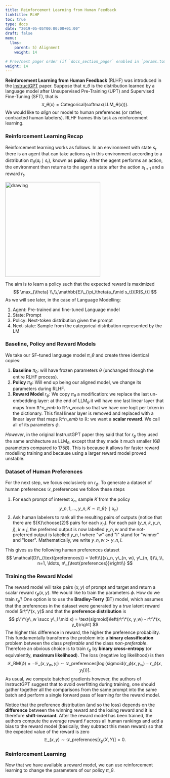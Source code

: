 ```yaml
---
title: Reinforcement Learning from Human Feedback
linktitle: RLHF
toc: true
type: docs
date: "2019-05-05T00:00:00+01:00"
draft: false
menu:
  llms:
    parent: 5) Alignment
    weight: 14

# Prev/next pager order (if `docs_section_pager` enabled in `params.toml`)
weight: 14
---
```

**Reinforcement Learning from Human Feedback** (RLHF) was introduced in the [InstructGPT](https://arxiv.org/abs/2203.02155) paper. Suppose that $\pi\_\theta$ is the distribution learned by a  language model after Unsupervised Pre-Training (UPT) and Supervised Fine-Tuning (SFT), that is
$$
\pi\_\theta(x) = \text{Categorical}\left(\text{softmax}\left(\text{LLM}\_{\theta}(x)\right)\right).
$$
We would like to *align* our model to human preferences (or rather, contracted human labelers). RLHF frames this task as reinforcement learning.

### Reinforcement Learning Recap
Reinforcement learning works as follows. In an environment with state $s_t$ there is an agent that can take actions $a_t$ in this environment according to a distribution $\pi_\theta(a_t\mid s_t)$, known as **policy**. After the agent performs an action, the environment then returns to the agent a state after the action $s_{t+1}$ and a reward $r_t$. 

<img src="/RL.png" alt="drawing" width="300"/>

The aim is to learn a policy such that the expected reward is maximized
$$
\max_{\theta} \\,\\,\mathbb{E}\_{\pi_\theta(a_t\mid s_t)}[R(S_t)]
$$
As we will see later, in the case of Language Modelling:

1. Agent: Pre-trained and fine-tuned Language model
2. State: Prompt
3. Policy: Next-token distribution given the prompt
4. Next-state: Sample from the categorical distribution represented by the LM

### Baseline, Policy and Reward Models
We take our SF-tuned language model $\pi\_{\theta}$ and create three identical copies:

1. **Baseline** $\pi_0$:  will have frozen parameters $\theta$ (unchanged through the entire RLHF process).
2. **Policy** $\pi_\theta$: Will end up being our aligned model, we change its parameters during RLHF.
3. **Reward Model** $r_\phi$: We copy $\pi_\theta$ a modification: we replace the last un-embedding layer: at the end of $\text{LLM}_\theta$ it will have one last linear layer that maps from $\mathbb{R}\^{n\_{emb}}$ to $\mathbb{R}\^{n\_{\text{vocab}}}$ so that we have one logit per token in the dictionary. This final linear layer is removed and replaced with a linear layer that maps $\mathbb{R}\^{n\_{emb}}$ to $\mathbb{R}$: we want a **scalar reward**. We call all of its parameters $\phi$.

*However*, in the original InstructGPT paper they said that for $r_\phi$ they used the same architecture as $\text{LLM}_\theta$, except that they made it much smaller ($6B$ parameters compared to $175B$). This is because it allows for faster reward modelling training and because using a larger reward model proved unstable. 

### Dataset of Human Preferences
For the next step, we focus exclusively on $r_\phi$. To generate a dataset of human preferences $\mathcal{D}\_{\text{preferences}}$ we follow these steps

1. For each prompt of interest $x_n$, sample $K$ from the policy 
  $$
      y\_{n, 1}, \ldots, y\_{n, K} \sim \pi\_{\theta}(\cdot\mid x_n)
  $$
2. Ask human labelers to rank all the resulting pairs of outputs (notice that there are ${K}\choose{2}$ pairs for each $x_n$). For each pair $(y\_{n, k}, y\_{n, j})$, $k\neq j$, the preferred output is now labelled $y\_{n, w}$ and the not-preferred output is labelled $y\_{n, l}$ where "w" and "l" stand for "winner" and "loser". Mathematically, we write $y\_{n, w} \succ y\_{n, l}$.

This gives us the following human preferences dataset
$$
\mathcal{D}\_{\text{preferences}} = \left\\{(x\_n, y\_{n, w}, y\_{n, l})\\,:\\, n=1, \ldots, n\_{\text{preferences}}\right\\}
$$

### Training the Reward Model
The reward model will take pairs $(x, y)$ of prompt and target and return a scalar reward $r_\phi(x, y)$. We would like to train the parameters $\phi$. How do we train $r_\phi$? One option is to use the **Bradley-Terry** (BT) model, which assumes that the preferences in the dataset were generated by a *true* latent reward model $r\^\*(x, y)$ and that the **preference distribution** is
$$
p\^\*(y\_w \succ y\_l \mid x) = \text{sigmoid}\left(r\^\*(x, y_w) - r\^\*(x, y_l)\right)
$$
The higher this difference in reward, the higher the preference probability. This fundamentally transforms the problem into a **binary classification** problem between the class *preferable* and the class *non-preferable*. Therefore an obvious choice is to train $r_\phi$ by **binary cross-entropy** (or equivalently, **maximum likelihood**). The loss (negative log likelihood) is then
$$
\mathcal{L}\_{\text{RM}}(\phi) = -\mathbb{E}\_{(x, y_w, y_l)\sim \mathcal{D}\_{\text{preferences}}}\left[\log\left(\text{sigmoid}\left(r\_\phi(x, y_w) - r\_\phi(x, y_l)\right)\right)\right].
$$
As usual, we compute batched gradients however, the authors of InstructGPT suggest that to avoid overfitting during training, one should gather together all the comparisons from the same prompt into the same batch and perform a single forward pass of learning for the reward model. 

Notice that the preference distribution (and so the loss) depends on the **difference** between the winning reward and the losing reward and it is therefore **shift-invariant**. After the reward model has been trained, the authors compute the average reward $\hat{r}$ across all human rankings and add a bias to the reward model (basically, they subtract this mean reward) so that the expected value of the reward is zero
$$
\mathbb{E}\_{(x, y)\sim\mathcal{D}\_{\text{preferences}}}\left[r_\phi(X, Y)\right] = 0.
$$

### Reinforcement Learning
Now that we have available a reward model, we can use reinforcement learning to change the parameters of our policy $\pi\_\theta$.

